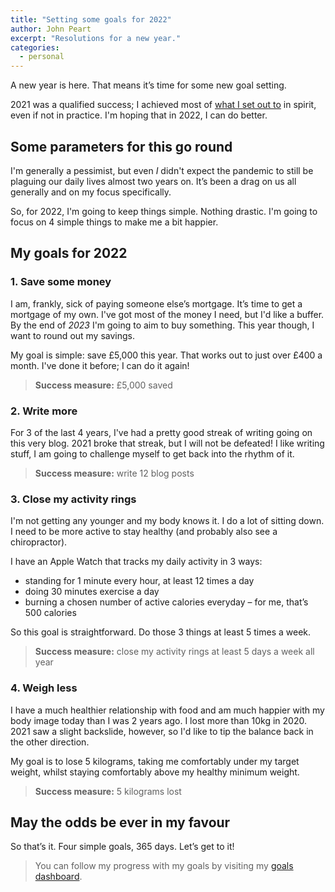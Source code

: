 ```yaml
---
title: "Setting some goals for 2022"
author: John Peart
excerpt: "Resolutions for a new year."
categories:
  - personal
---
```


A new year is here. That means it’s time for some new goal setting.

2021 was a qualified success; I achieved most of [what I set out to](/2022/01/01/setting-goals-for-2022) in spirit, even if not in practice. I'm hoping that in 2022, I can do better.

## Some parameters for this go round

I'm generally a pessimist, but even *I* didn't expect the pandemic to still be plaguing our daily lives almost two years on. It’s been a drag on us all generally and on my focus specifically.

So, for 2022, I'm going to keep things simple. Nothing drastic. I'm going to focus on 4 simple things to make me a bit happier.

## My goals for 2022

### 1. Save some money

I am, frankly, sick of paying someone else’s mortgage. It’s time to get a mortgage of my own. I've got most of the money I need, but I'd like a buffer. By the end of *2023* I'm going to aim to buy something. This year though, I want to round out my savings. 

My goal is simple: save £5,000 this year. That works out to just over £400 a month. I've done it before; I can do it again! 

> **Success measure:** £5,000 saved

### 2. Write more

For 3 of the last 4 years, I've had a pretty good streak of writing going on this very blog. 2021 broke that streak, but I will not be defeated! I like writing stuff, I am going to challenge myself to get back into the rhythm of it.

> **Success measure:** write 12 blog posts

### 3. Close my activity rings

I'm not getting any younger and my body knows it. I do a lot of sitting down. I need to be more active to stay healthy (and probably also see a chiropractor).

I have an Apple Watch that tracks my daily activity in 3 ways: 

- standing for 1 minute every hour, at least 12 times a day
- doing 30 minutes exercise a day
- burning a chosen number of active calories everyday – for me, that’s 500 calories

So this goal is straightforward. Do those 3 things at least 5 times a week.

> **Success measure:** close my activity rings at least 5 days a week all year

### 4. Weigh less

I have a much healthier relationship with food and am much happier with my body image today than I was 2 years ago. I lost more than 10kg in 2020. 2021 saw a slight backslide, however, so I'd like to tip the balance back in the other direction.

My goal is to lose 5 kilograms, taking me comfortably under my target weight, whilst staying comfortably above my healthy minimum weight.

> **Success measure:** 5 kilograms lost

## May the odds be ever in my favour

So that’s it. Four simple goals, 365 days. Let’s get to it!


> You can follow my progress with my goals by visiting my [goals dashboard](/goals/).
